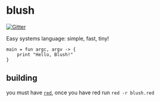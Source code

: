 # blush
[![Gitter](https://badges.gitter.im/blush-lang/community.svg)](https://gitter.im/blush-lang/community?utm_source=badge&utm_medium=badge&utm_campaign=pr-badge)


Easy systems language: simple, fast, tiny!

```
main = fun argc, argv -> {
    print "Hello, Blush!"
}
```

## building

you must have [`red`](https://www.red-lang.org/p/download.html), once you have red run `red -r blush.red`
